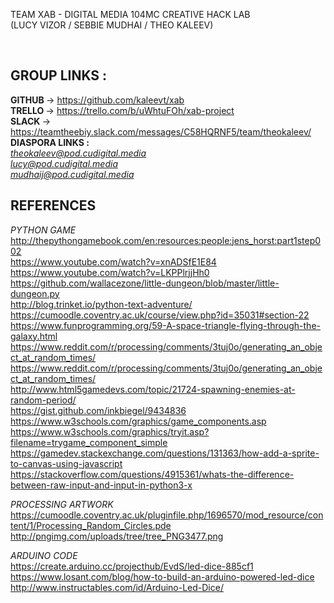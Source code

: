 <p>TEAM XAB - DIGITAL MEDIA 104MC CREATIVE HACK LAB <br>
   (LUCY VIZOR / SEBBIE MUDHAI / THEO KALEEV) </p> <br>

 
 <h2>GROUP LINKS : </h2> 
 
 <b> GITHUB </b>-> https://github.com/kaleevt/xab <br>
 <b> TRELLO </b> -> https://trello.com/b/uWhtuFOh/xab-project <br>
 <b> SLACK  </b>-> https://teamtheebiy.slack.com/messages/C58HQRNF5/team/theokaleev/ <br>
 <b> DIASPORA LINKS : </b> <br>
 <i>theokaleev@pod.cudigital.media</i> <br>
 <i>lucy@pod.cudigital.media</i> <br>
 <i>mudhaij@pod.cudigital.media</i> <br>
 
 <h2>REFERENCES</h2>
 
 <i> PYTHON GAME </i> <br>
 http://thepythongamebook.com/en:resources:people:jens_horst:part1step002 <br>
 https://www.youtube.com/watch?v=xnADSfE1E84 <br>
 https://www.youtube.com/watch?v=LKPPlrjjHh0 <br>
 https://github.com/wallacezone/little-dungeon/blob/master/little-dungeon.py <br>
 http://blog.trinket.io/python-text-adventure/ <br>
 https://cumoodle.coventry.ac.uk/course/view.php?id=35031#section-22 <br>
 https://www.funprogramming.org/59-A-space-triangle-flying-through-the-galaxy.html <br>
 https://www.reddit.com/r/processing/comments/3tuj0o/generating_an_object_at_random_times/ <br>
 https://www.reddit.com/r/processing/comments/3tuj0o/generating_an_object_at_random_times/ <br>
 http://www.html5gamedevs.com/topic/21724-spawning-enemies-at-random-period/ <br>
 https://gist.github.com/inkbiegel/9434836 <br>
 https://www.w3schools.com/graphics/game_components.asp <br>
 https://www.w3schools.com/graphics/tryit.asp?filename=trygame_component_simple <br>
 https://gamedev.stackexchange.com/questions/131363/how-add-a-sprite-to-canvas-using-javascript <br>
 https://stackoverflow.com/questions/4915361/whats-the-difference-between-raw-input-and-input-in-python3-x <br>

<i> PROCESSING ARTWORK </i> <br>
https://cumoodle.coventry.ac.uk/pluginfile.php/1696570/mod_resource/content/1/Processing_Random_Circles.pde <br>
http://pngimg.com/uploads/tree/tree_PNG3477.png <br>

<i>ARDUINO CODE </i> <br>
https://create.arduino.cc/projecthub/EvdS/led-dice-885cf1
https://www.losant.com/blog/how-to-build-an-arduino-powered-led-dice
http://www.instructables.com/id/Arduino-Led-Dice/

